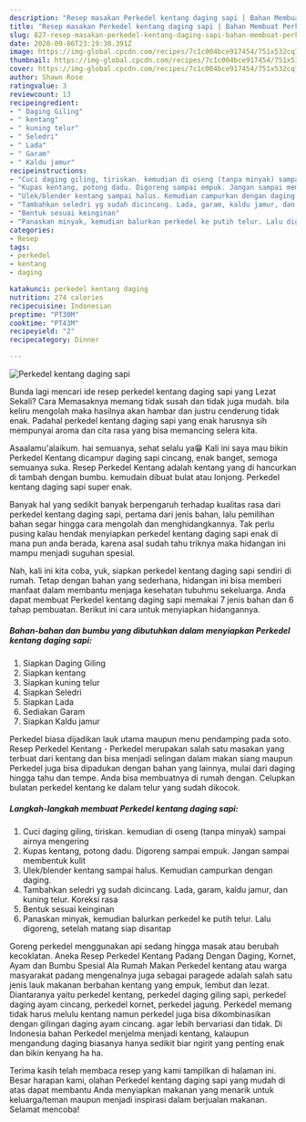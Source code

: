 ```yaml
---
description: "Resep masakan Perkedel kentang daging sapi | Bahan Membuat Perkedel kentang daging sapi Yang Enak Banget"
title: "Resep masakan Perkedel kentang daging sapi | Bahan Membuat Perkedel kentang daging sapi Yang Enak Banget"
slug: 827-resep-masakan-perkedel-kentang-daging-sapi-bahan-membuat-perkedel-kentang-daging-sapi-yang-enak-banget
date: 2020-09-06T23:19:30.391Z
image: https://img-global.cpcdn.com/recipes/7c1c004bce917454/751x532cq70/perkedel-kentang-daging-sapi-foto-resep-utama.jpg
thumbnail: https://img-global.cpcdn.com/recipes/7c1c004bce917454/751x532cq70/perkedel-kentang-daging-sapi-foto-resep-utama.jpg
cover: https://img-global.cpcdn.com/recipes/7c1c004bce917454/751x532cq70/perkedel-kentang-daging-sapi-foto-resep-utama.jpg
author: Shawn Rose
ratingvalue: 3
reviewcount: 13
recipeingredient:
- " Daging Giling"
- " kentang"
- " kuning telur"
- " Seledri"
- " Lada"
- " Garam"
- " Kaldu jamur"
recipeinstructions:
- "Cuci daging giling, tiriskan. kemudian di oseng (tanpa minyak) sampai airnya mengering"
- "Kupas kentang, potong dadu. Digoreng sampai empuk. Jangan sampai membentuk kulit"
- "Ulek/blender kentang sampai halus. Kemudian campurkan dengan daging."
- "Tambahkan seledri yg sudah dicincang. Lada, garam, kaldu jamur, dan kuning telur. Koreksi rasa"
- "Bentuk sesuai keinginan"
- "Panaskan minyak, kemudian balurkan perkedel ke putih telur. Lalu digoreng, setelah matang siap disantap"
categories:
- Resep
tags:
- perkedel
- kentang
- daging

katakunci: perkedel kentang daging 
nutrition: 274 calories
recipecuisine: Indonesian
preptime: "PT30M"
cooktime: "PT43M"
recipeyield: "2"
recipecategory: Dinner

---
```



![Perkedel kentang daging sapi](https://img-global.cpcdn.com/recipes/7c1c004bce917454/751x532cq70/perkedel-kentang-daging-sapi-foto-resep-utama.jpg)

Bunda lagi mencari ide resep perkedel kentang daging sapi yang Lezat Sekali? Cara Memasaknya memang tidak susah dan tidak juga mudah. bila keliru mengolah maka hasilnya akan hambar dan justru cenderung tidak enak. Padahal perkedel kentang daging sapi yang enak harusnya sih mempunyai aroma dan cita rasa yang bisa memancing selera kita.

Asaalamu&#39;alaikum. hai semuanya, sehat selalu ya😁 Kali ini saya mau bikin Perkedel Kentang dicampur daging sapi cincang, enak banget, semoga semuanya suka. Resep Perkedel Kentang adalah kentang yang di hancurkan di tambah dengan bumbu. kemudain dibuat bulat atau lonjong. Perkedel kentang daging sapi super enak.

Banyak hal yang sedikit banyak berpengaruh terhadap kualitas rasa dari perkedel kentang daging sapi, pertama dari jenis bahan, lalu pemilihan bahan segar hingga cara mengolah dan menghidangkannya. Tak perlu pusing kalau hendak menyiapkan perkedel kentang daging sapi enak di mana pun anda berada, karena asal sudah tahu triknya maka hidangan ini mampu menjadi suguhan spesial.


Nah, kali ini kita coba, yuk, siapkan perkedel kentang daging sapi sendiri di rumah. Tetap dengan bahan yang sederhana, hidangan ini bisa memberi manfaat dalam membantu menjaga kesehatan tubuhmu sekeluarga. Anda dapat membuat Perkedel kentang daging sapi memakai 7 jenis bahan dan 6 tahap pembuatan. Berikut ini cara untuk menyiapkan hidangannya.

<!--inarticleads1-->

##### Bahan-bahan dan bumbu yang dibutuhkan dalam menyiapkan Perkedel kentang daging sapi:

1. Siapkan  Daging Giling
1. Siapkan  kentang
1. Siapkan  kuning telur
1. Siapkan  Seledri
1. Siapkan  Lada
1. Sediakan  Garam
1. Siapkan  Kaldu jamur


Perkedel biasa dijadikan lauk utama maupun menu pendamping pada soto. Resep Perkedel Kentang - Perkedel merupakan salah satu masakan yang terbuat dari kentang dan bisa menjadi selingan dalam makan siang maupun Perkedel juga bisa dipadukan dengan bahan yang lainnya, mulai dari daging hingga tahu dan tempe. Anda bisa membuatnya di rumah dengan. Celupkan bulatan perkedel kentang ke dalam telur yang sudah dikocok. 

<!--inarticleads2-->

##### Langkah-langkah membuat Perkedel kentang daging sapi:

1. Cuci daging giling, tiriskan. kemudian di oseng (tanpa minyak) sampai airnya mengering
1. Kupas kentang, potong dadu. Digoreng sampai empuk. Jangan sampai membentuk kulit
1. Ulek/blender kentang sampai halus. Kemudian campurkan dengan daging.
1. Tambahkan seledri yg sudah dicincang. Lada, garam, kaldu jamur, dan kuning telur. Koreksi rasa
1. Bentuk sesuai keinginan
1. Panaskan minyak, kemudian balurkan perkedel ke putih telur. Lalu digoreng, setelah matang siap disantap


Goreng perkedel menggunakan api sedang hingga masak atau berubah kecoklatan. Aneka Resep Perkedel Kentang Padang Dengan Daging, Kornet, Ayam dan Bumbu Spesial Ala Rumah Makan Perkedel kentang atau warga masyarakat padang mengenalnya juga sebagai paragede adalah salah satu jenis lauk makanan berbahan kentang yang empuk, lembut dan lezat. Diantaranya yaitu perkedel kentang, perkedel daging giling sapi, perkedel daging ayam cincang, perkedel kornet, perkedel jagung. Perkedel memang tidak harus melulu kentang namun perkedel juga bisa dikombinasikan dengan gilingan daging ayam cincang. agar lebih bervariasi dan tidak. Di Indonesia bahan Perkedel menjelma menjadi kentang, kalaupun mengandung daging biasanya hanya sedikit biar ngirit yang penting enak dan bikin kenyang ha ha. 

Terima kasih telah membaca resep yang kami tampilkan di halaman ini. Besar harapan kami, olahan Perkedel kentang daging sapi yang mudah di atas dapat membantu Anda menyiapkan makanan yang menarik untuk keluarga/teman maupun menjadi inspirasi dalam berjualan makanan. Selamat mencoba!
